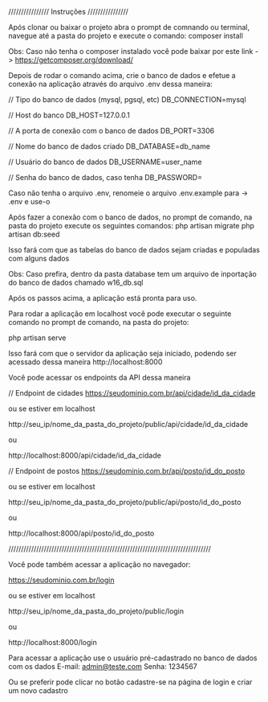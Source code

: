 ////////////////    Instruções    ////////////////

Após clonar ou baixar o projeto abra o prompt de comnando ou terminal, navegue até a pasta do projeto e execute o comando:
composer install

Obs: Caso não tenha o composer instalado você pode baixar por este link -> https://getcomposer.org/download/

Depois de rodar o comando acima, crie o banco de dados e efetue a conexão na aplicação através do arquivo .env
dessa maneira: 

// Tipo do banco de dados (mysql, pgsql, etc)
DB_CONNECTION=mysql

// Host do banco
DB_HOST=127.0.0.1

// A porta de conexão com o banco de dados
DB_PORT=3306

// Nome do banco de dados criado
DB_DATABASE=db_name

// Usuário do banco de dados
DB_USERNAME=user_name

// Senha do banco de dados, caso tenha
DB_PASSWORD=

Caso não tenha o arquivo .env, renomeie o arquivo .env.example para -> .env e use-o

Após fazer a conexão com o banco de dados, no prompt de comando, na pasta do projeto execute os seguintes comandos:
php artisan migrate
php artisan db:seed

Isso fará com que as tabelas do banco de dados sejam criadas e populadas com alguns dados

Obs: Caso prefira, dentro da pasta database tem um arquivo de inportação do banco de dados chamado w16_db.sql

Após os passos acima, a aplicação está pronta para uso.

Para rodar a aplicação em localhost você pode executar o seguinte comando no prompt de comando, na pasta do projeto:

php artisan serve

Isso fará com que o servidor da aplicação seja iniciado, podendo ser acessado dessa maneira http://localhost:8000

Você pode acessar os endpoints da API dessa maneira

// Endpoint de cidades
https://seudominio.com.br/api/cidade/id_da_cidade

ou se estiver em localhost

http://seu_ip/nome_da_pasta_do_projeto/public/api/cidade/id_da_cidade

ou

http://localhost:8000/api/cidade/id_da_cidade


// Endpoint de postos
https://seudominio.com.br/api/posto/id_do_posto

ou se estiver em localhost

http://seu_ip/nome_da_pasta_do_projeto/public/api/posto/id_do_posto

ou 

http://localhost:8000/api/posto/id_do_posto

////////////////////////////////////////////////////////////////////////////////

Você pode também acessar a aplicação no navegador:

https://seudominio.com.br/login

ou se estiver em localhost

http://seu_ip/nome_da_pasta_do_projeto/public/login

ou

http://localhost:8000/login

Para acessar a aplicação use o usuário pré-cadastrado no banco de dados com os dados
E-mail: admin@teste.com
Senha: 1234567

Ou se preferir pode clicar no botão cadastre-se na página de login e criar um novo cadastro
